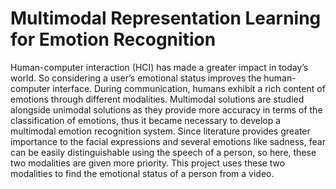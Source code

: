 # Multimodal Representation Learning for Emotion Recognition
Human-computer interaction (HCI) has made a greater impact in today’s world. So considering a
user’s emotional status improves the human-computer interface. During communication, humans
exhibit a rich content of emotions through different modalities. Multimodal solutions are studied
alongside unimodal solutions as they provide more accuracy in terms of the classification of
emotions, thus it became necessary to develop a multimodal emotion recognition system. Since
literature provides greater importance to the facial expressions and several emotions like sadness,
fear can be easily distinguishable using the speech of a person, so here, these two modalities are
given more priority. This project uses these two modalities to find the emotional status of a person from
a video.
